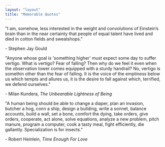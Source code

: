 ```yaml
---
layout: "layout"
title: "Memorable Quotes"
---
```


"I am, somehow, less interested in the weight and convolutions of Einstein’s
brain than in the near certainty that people of equal talent have lived and
died in cotton fields and sweatshops."

\- Stephen Jay Gould

"Anyone whose goal is 'something higher' must expect some day to suffer
vertigo. What is vertigo? Fear of falling? Then why do we feel it even when
the observation tower comes equipped with a sturdy handrail? No, vertigo is
somethin other than the fear of falling. It is the voice of the emptiness
below us which tempts and allures us, it is the desire to fall against
which, terrified, we defend ourselves."

\- Milan Kundera, *The Unbearable Lightness of Being*

"A human being should be able to change a diaper, plan an invasion, butcher a
hog, conn a ship, design a building, write a sonnet, balance accounts, build a
wall, set a bone, comfort the dying, take orders, give orders, cooperate, act
alone, solve equations, analyze a new problem, pitch manure, program a
computer, cook a tasty meal, fight efficiently, die gallantly. Specialization
is for insects."

\- Robert Heinlein, *Time Enough For Love*
